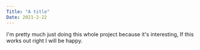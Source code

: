 ```yaml
---
Title: "A title"
Date: 2021-2-22
---
```

I'm pretty much just doing this whole project because it's interesting, If this works out right I will be happy.
